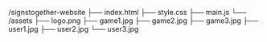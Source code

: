 /signstogether-website
├── index.html
├── style.css
├── main.js
└── /assets
    ├── logo.png
    ├── game1.jpg
    ├── game2.jpg
    ├── game3.jpg
    ├── user1.jpg
    ├── user2.jpg
    └── user3.jpg
